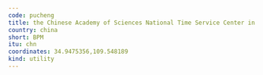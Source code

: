 ```yaml
---
code: pucheng
title: the Chinese Academy of Sciences National Time Service Center in Lintong, Pucheng County, Shaanxi Province, China
country: china
short: BPM
itu: chn
coordinates: 34.9475356,109.548189
kind: utility
---
```

